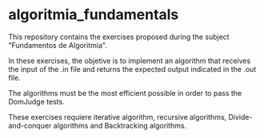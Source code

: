 # algoritmia_fundamentals
This repository contains the exercises proposed during the subject "Fundamentos de Algoritmia". 

In these exercises, the objetive is to implement an algorithm that receives the input of the .in file and returns the expected output indicated in the .out file. 

The algorithms must be the most efficient possible in order to pass the DomJudge tests. 

These exercises requiere iterative algorithm, recursive algorithms, Divide-and-conquer algorithms and Backtracking algorithms.
